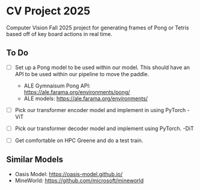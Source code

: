 # CV Project 2025
Computer Vision Fall 2025 project for generating frames of Pong or Tetris based off of key board actions in real time.

## To Do

- [ ] Set up a Pong model to be used within our model. This should have an API to be used within our pipeline to move the paddle.
    - ALE Gymnaisum Pong API: https://ale.farama.org/environments/pong/
    - ALE models: https://ale.farama.org/environments/

- [ ] Pick our transformer encoder model and implement in using PyTorch
    -ViT

- [ ] Pick our transformer decoder model and implement using PyTorch.
    -DiT

- [ ] Get comfortable on HPC Greene and do a test train.

## Similar Models
- Oasis Model: https://oasis-model.github.io/
- MineWorld: https://github.com/microsoft/mineworld


